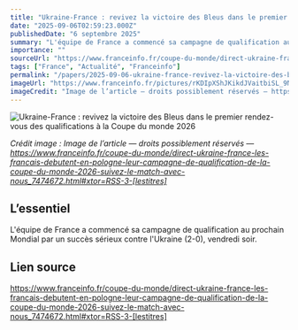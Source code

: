 ```yaml
---
title: "Ukraine-France : revivez la victoire des Bleus dans le premier rendez-vous des qualifications à la Coupe du monde 2026"
date: "2025-09-06T02:59:23.000Z"
publishedDate: "6 septembre 2025"
summary: "L'équipe de France a commencé sa campagne de qualification au prochain Mondial par un succès sérieux contre l'Ukraine (2-0), vendredi soir."
importance: ""
sourceUrl: "https://www.franceinfo.fr/coupe-du-monde/direct-ukraine-france-les-francais-debutent-en-pologne-leur-campagne-de-qualification-de-la-coupe-du-monde-2026-suivez-le-match-avec-nous_7474672.html#xtor=RSS-3-[lestitres]"
tags: ["France", "Actualité", "Franceinfo"]
permalink: "/papers/2025-09-06-ukraine-france-revivez-la-victoire-des-bleus-dans-le-premier-rendez-vous-des-qualifications-a-la-coupe-du-monde-2026"
imageUrl: "https://www.franceinfo.fr/pictures/rKDIpXShJKikdJVaitbiSL_9NTQ/0x0:5118x2876/1500x843/2025/09/05/000-73kp9dp-68bb52557ced6666587275.jpg"
imageCredit: "Image de l’article — droits possiblement réservés — https://www.franceinfo.fr/coupe-du-monde/direct-ukraine-france-les-francais-debutent-en-pologne-leur-campagne-de-qualification-de-la-coupe-du-monde-2026-suivez-le-match-avec-nous_7474672.html#xtor=RSS-3-[lestitres]"
---
```


![Ukraine-France : revivez la victoire des Bleus dans le premier rendez-vous des qualifications à la Coupe du monde 2026](https://www.franceinfo.fr/pictures/rKDIpXShJKikdJVaitbiSL_9NTQ/0x0:5118x2876/1500x843/2025/09/05/000-73kp9dp-68bb52557ced6666587275.jpg)

*Crédit image : Image de l’article — droits possiblement réservés — https://www.franceinfo.fr/coupe-du-monde/direct-ukraine-france-les-francais-debutent-en-pologne-leur-campagne-de-qualification-de-la-coupe-du-monde-2026-suivez-le-match-avec-nous_7474672.html#xtor=RSS-3-[lestitres]*

## L’essentiel

L'équipe de France a commencé sa campagne de qualification au prochain Mondial par un succès sérieux contre l'Ukraine (2-0), vendredi soir.

## Lien source

https://www.franceinfo.fr/coupe-du-monde/direct-ukraine-france-les-francais-debutent-en-pologne-leur-campagne-de-qualification-de-la-coupe-du-monde-2026-suivez-le-match-avec-nous_7474672.html#xtor=RSS-3-[lestitres]
